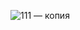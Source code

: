 ![111 — копия](https://github.com/MakarovaQA/portfolio/assets/143183722/9477c22a-9a20-4163-83db-3699704f76c0)

